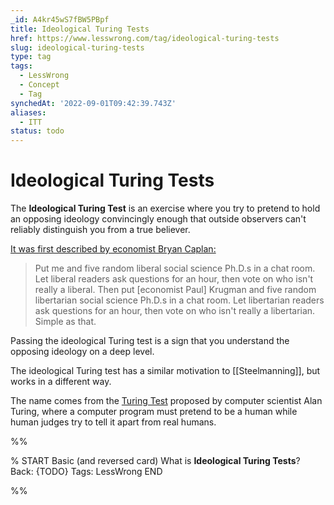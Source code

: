 ```yaml
---
_id: A4kr45wS7fBW5PBpf
title: Ideological Turing Tests
href: https://www.lesswrong.com/tag/ideological-turing-tests
slug: ideological-turing-tests
type: tag
tags:
  - LessWrong
  - Concept
  - Tag
synchedAt: '2022-09-01T09:42:39.743Z'
aliases:
  - ITT
status: todo
---
```


# Ideological Turing Tests

The **Ideological Turing Test** is an exercise where you try to pretend to hold an opposing ideology convincingly enough that outside observers can't reliably distinguish you from a true believer.

[It was first described by economist Bryan Caplan:](https://www.econlib.org/archives/2011/06/the_ideological.html)

> Put me and five random liberal social science Ph.D.s in a chat room. Let liberal readers ask questions for an hour, then vote on who isn't really a liberal. Then put \[economist Paul\] Krugman and five random libertarian social science Ph.D.s in a chat room. Let libertarian readers ask questions for an hour, then vote on who isn't really a libertarian. Simple as that.

Passing the ideological Turing test is a sign that you understand the opposing ideology on a deep level.

The ideological Turing test has a similar motivation to [[Steelmanning]], but works in a different way.

The name comes from the [Turing Test](https://en.wikipedia.org/wiki/Turing_test) proposed by computer scientist Alan Turing, where a computer program must pretend to be a human while human judges try to tell it apart from real humans.


%%

% START
Basic (and reversed card)
What is **Ideological Turing Tests**?
Back: {TODO}
Tags: LessWrong
END

%%
	
